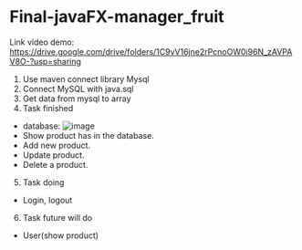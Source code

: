 # Final-javaFX-manager_fruit
Link video demo: 
https://drive.google.com/drive/folders/1C9vV16jne2rPcnoOW0i96N_zAVPAV8O-?usp=sharing

1. Use maven connect library Mysql
2. Connect MySQL with java.sql
3. Get data from mysql to array
4. Task finished
  - database: ![image](https://user-images.githubusercontent.com/100500013/173481423-cef17f56-0262-4a36-a4d9-b6f05c95158e.png)
  - Show product has in the database.
  - Add new product.
  - Update product.
  - Delete a product.
5. Task doing
  - Login, logout
6. Task future will do
  - User(show product)

